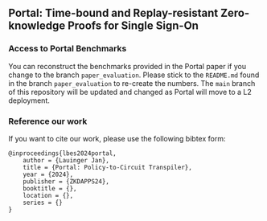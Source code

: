 ## Portal: Time-bound and Replay-resistant Zero-knowledge Proofs for Single Sign-On 

### Access to Portal Benchmarks
You can reconstruct the benchmarks provided in the Portal paper if you change to the branch `paper_evaluation`. Please stick to the `README.md` found in the branch `paper_evaluation` to re-create the numbers. The `main` branch of this repository will be updated and changed as Portal will move to a L2 deployment.

### Reference our work
If you want to cite our work, please use the following bibtex form:
```
@inproceedings{lbes2024portal,
    author = {Lauinger Jan},
    title = {Portal: Policy-to-Circuit Transpiler},
    year = {2024},
    publisher = {ZKDAPPS24},
    booktitle = {},
    location = {},
    series = {}
}
```